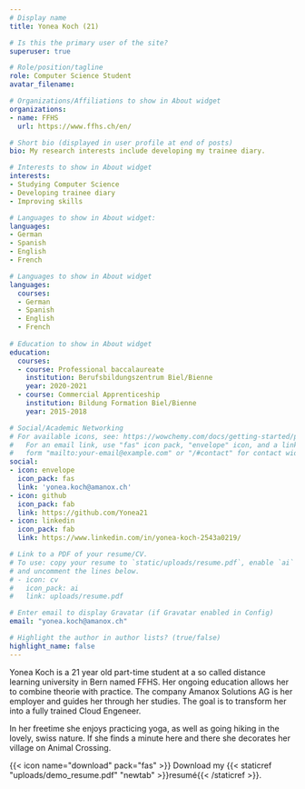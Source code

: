 ```yaml
---
# Display name
title: Yonea Koch (21)

# Is this the primary user of the site?
superuser: true

# Role/position/tagline
role: Computer Science Student
avatar_filename: 

# Organizations/Affiliations to show in About widget
organizations:
- name: FFHS
  url: https://www.ffhs.ch/en/

# Short bio (displayed in user profile at end of posts)
bio: My research interests include developing my trainee diary.

# Interests to show in About widget
interests:
- Studying Computer Science
- Developing trainee diary
- Improving skills

# Languages to show in About widget:
languages:
- German
- Spanish
- English
- French

# Languages to show in About widget
languages:
  courses:
  - German
  - Spanish
  - English
  - French
  
# Education to show in About widget
education:
  courses:
  - course: Professional baccalaureate
    institution: Berufsbildungszentrum Biel/Bienne
    year: 2020-2021
  - course: Commercial Apprenticeship
    institution: Bildung Formation Biel/Bienne
    year: 2015-2018

# Social/Academic Networking
# For available icons, see: https://wowchemy.com/docs/getting-started/page-builder/#icons
#   For an email link, use "fas" icon pack, "envelope" icon, and a link in the
#   form "mailto:your-email@example.com" or "/#contact" for contact widget.
social:
- icon: envelope
  icon_pack: fas
  link: 'yonea.koch@amanox.ch'
- icon: github
  icon_pack: fab
  link: https://github.com/Yonea21
- icon: linkedin
  icon_pack: fab
  link: https://www.linkedin.com/in/yonea-koch-2543a0219/

# Link to a PDF of your resume/CV.
# To use: copy your resume to `static/uploads/resume.pdf`, enable `ai` icons in `params.toml`, 
# and uncomment the lines below.
# - icon: cv
#   icon_pack: ai
#   link: uploads/resume.pdf

# Enter email to display Gravatar (if Gravatar enabled in Config)
email: "yonea.koch@amanox.ch"

# Highlight the author in author lists? (true/false)
highlight_name: false
---
```


Yonea Koch is a 21 year old part-time student at a so called distance learning university in Bern named FFHS. Her ongoing education allows her to combine theorie with practice. The company Amanox Solutions AG is her employer and guides her through her studies. The goal is to transform her into a fully trained Cloud Engeneer.

In her freetime she enjoys practicing yoga, as well as going hiking in the lovely, swiss nature. If she finds a minute here and there she decorates her village on Animal Crossing.

{{< icon name="download" pack="fas" >}} Download my {{< staticref "uploads/demo_resume.pdf" "newtab" >}}resumé{{< /staticref >}}.
